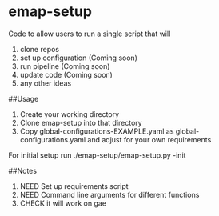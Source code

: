 # emap-setup

Code to allow users to run a single script that will
1. clone repos
2. set up configuration (Coming soon)
3. run pipeline (Coming soon)
4. update code (Coming soon)
5. any other ideas

##Usage
1. Create your working directory 
2. Clone emap-setup into that directory
3. Copy global-configurations-EXAMPLE.yaml as global-configurations.yaml and adjust for your own requirements

For initial setup run ./emap-setup/emap-setup.py -init

##Notes
1. NEED Set up requirements script
2. NEED Command line arguments for different functions
3. CHECK it will work on gae